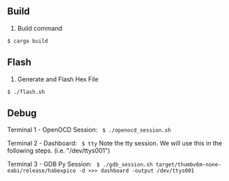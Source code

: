 ## Build

1. Build command
```
$ cargo build
```

## Flash

1. Generate and Flash Hex File
``` 
$ ./flash.sh
```

## Debug

Terminal 1 - OpenOCD Session:
    ``` 
    $ ./openocd_session.sh
    ```

Terminal 2 - Dashboard:
    ``` 
    $ tty
    ```
    Note the tty session. We will use this in the following steps. (i.e. "/dev/ttys001")

Terminal 3 - GDB Py Session:
    ``` 
    $ ./gdb_session.sh target/thumbv6m-none-eabi/release/habexpico -d
    >>> dashboard -output /dev/ttys001
    ```
